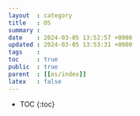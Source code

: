 ```yaml
---
layout  : category
title   : OS
summary : 
date    : 2024-03-05 13:52:57 +0900
updated : 2024-03-05 13:53:31 +0900
tags    : 
toc     : true
public  : true
parent  : [[os/index]]
latex   : false
---
```

* TOC
{:toc}
